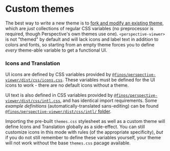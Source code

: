 # Custom themes

The best way to write a new theme is to
[fork and modify an existing theme](https://github.com/finos/perspective/tree/master/rust/perspective-viewer/src/themes),
which are _just_ collections of regular CSS variables (no preprocessor is
required, though Perspective's own themes use one). `<perspective-viewer>` is
not "themed" by default and will lack icons and label text in addition to colors
and fonts, so starting from an empty theme forces you to define _every_
theme-able variable to get a functional UI.

### Icons and Translation

UI icons are defined by CSS variables provided by
[`@finos/perspective-viewer/dist/css/icons.css`](https://github.com/finos/perspective/blob/master/rust/perspective-viewer/src/themes/icons.less).
These variables must be defined for the UI icons to work - there are no default
icons without a theme.

UI text is also defined in CSS variables provided by
[`@finos/perspective-viewer/dist/css/intl.css`](https://github.com/finos/perspective/blob/master/rust/perspective-viewer/src/themes/intl.less),
and has identical import requirements. Some _example definitions_
(automatically-translated sans-editing) can be found
[`@finos/perspective-viewer/dist/css/intl/` folder](https://github.com/finos/perspective/tree/master/rust/perspective-viewer/src/themes/intl).

Importing the pre-built `themes.css` stylesheet as well as a custom theme will
define Icons and Translation globally as a side-effect. You can still customize
icons in this mode with rules (of the appropriate specificity), _but_ if you do
not still remember to define these variables yourself, your theme will not work
without the base `themes.css` pacage available.

